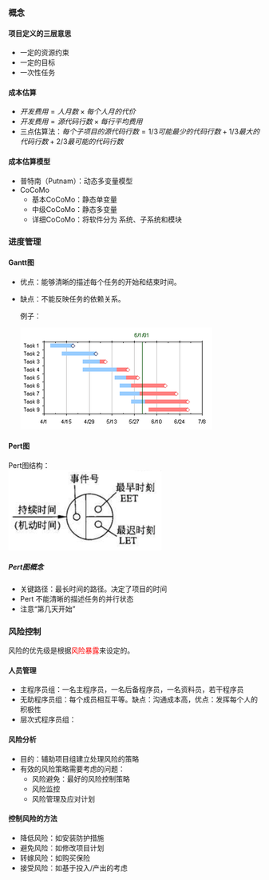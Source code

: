### 概念

#### 项目定义的三层意思

- 一定的资源约束
- 一定的目标
- 一次性任务

#### 成本估算

- $开发费用 = 人月数 \times 每个人月的代价$
- $开发费用 = 源代码行数 \times 每行平均费用$
- 三点估算法：$每个子项目的源代码行数 = 1/3可能最少的代码行数 + 1/3最大的代码行数 + 2/3最可能的代码行数$

#### 成本估算模型

- 普特南（Putnam）：动态多变量模型
- CoCoMo
  - 基本CoCoMo：静态单变量
  - 中级CoCoMo：静态多变量
  - 详细CoCoMo：将软件分为 系统、子系统和模块

### 进度管理

#### Gantt图

- 优点：能够清晰的描述每个任务的开始和结束时间。
- 缺点：不能反映任务的依赖关系。<br>
  
  例子：<br>
  
  ![](img/Gantt.jpg)

#### Pert图

Pert图结构：<br>
![](img/Pert_Structure.PNG)

##### Pert图概念

- 关键路径：最长时间的路径。决定了项目的时间
- Pert 不能清晰的描述任务的并行状态
- 注意“第几天开始”

### 风险控制

风险的优先级是根据<font color='red'>风险暴露</font>来设定的。

#### 人员管理

- 主程序员组：一名主程序员，一名后备程序员，一名资料员，若干程序员
- 无助程序员组：每个成员相互平等。缺点：沟通成本高，优点：发挥每个人的积极性
- 层次式程序员组：

#### 风险分析

- 目的：辅助项目组建立处理风险的策略
- 有效的风险策略需要考虑的问题：
  - 风险避免：最好的风险控制策略
  - 风险监控
  - 风险管理及应对计划

#### 控制风险的方法

- 降低风险：如安装防护措施
- 避免风险：如修改项目计划
- 转嫁风险：如购买保险
- 接受风险：如基于投入/产出的考虑
